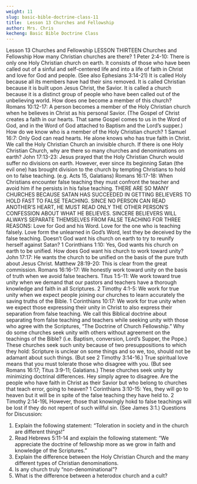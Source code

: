 ```yaml
---
weight: 11
slug: basic-bible-doctrine-class-11
title:  Lesson 13 Churches and Fellowship
author: Mrs. Chris
kecheng: Basic Bible Doctrine Class
---
```


Lesson 13 Churches and Fellowship
LESSON THIRTEEN
Churches and Fellowship
How many Christian churches are there?
1 Peter 2:4-10: There is only one Holy Christian church on earth. It consists of those who have been called out of a sinful and self-centered life and into a life of faith in Christ and love for God and people. (See also Ephesians 3:14-21)
It is called Holy because all its members have had their sins removed.
It is called Christian because it is built upon Jesus Christ, the Savior.
It is called a church because it is a distinct group of people who have been called out of the unbelieving world.
How does one become a member of this church?
Romans 10:12-17: A person becomes a member of the Holy Christian church when he believes in Christ as his personal Savior. (The Gospel of Christ creates a faith in our hearts. That same Gospel comes to us in the Word of God, and in the Word of God attached to Baptism and the Lord’s supper.)
How do we know who is a member of the Holy Christian church?
1 Samuel 16:7: Only God can read hearts. He alone knows who has true faith in Christ. We call the Holy Christian Church an invisible church.
If there is one Holy Christian Church, why are there so many churches and denominations on earth?
John 17:13-23: Jesus prayed that the Holy Christian Church would suffer no divisions on earth. However, ever since its beginning Satan (the evil one) has brought division to the church by tempting Christians to hold on to false teaching. (e.g. Acts 15, Galatians)
Romans 16:17-18: When Christians encounter false teaching they must confront the teacher and avoid him if he persists in his false teaching.
THERE ARE SO MANY CHURCHES BECAUSE SATAN HAS SUCCEEDED IN GETTING BELIEVERS TO HOLD FAST TO FALSE TEACHING.
SINCE NO PERSON CAN READ ANOTHER’S HEART, HE MUST READ ONLY THE OTHER PERSON’S CONFESSION ABOUT WHAT HE BELIEVES.
SINCERE BELIEVERS WILL ALWAYS SEPARATE THEMSELVES FROM FALSE TEACHING FOR THREE REASONS:
Love for God and his Word.
Love for the one who is teaching falsely.
Love form the unlearned in God’s Word, lest they be deceived by the false teaching.
Doesn’t God want his church on earth to try to reunify herself against Satan?
1 Corinthians 1:10: Yes, God wants his church on earth to be unified.
How does God want his church to work toward unity?
John 17:17: He wants the church to be unified on the basis of the pure truth about Jesus Christ.
Matthew 28:19-20: This is clear from the great commission.
Romans 16:16-17: We honestly work toward unity on the basis of truth when we avoid false teachers.
Titus 1:5-11: We work toward true unity when we demand that our pastors and teachers have a thorough knowledge and faith in all Scriptures.
2 Timothy 4:1-5: We work for true unity when we expect people joining our churches to learn accurately the saving truths of the Bible.
1 Corinthians 10:17: We work for true unity when we expect those expressing their unity in Christ to also express their separation from false teaching.
We call this Biblical doctrine about separating from false teaching and teachers while seeking unity with those who agree with the Scriptures, “The Doctrine of Church Fellowship.”
Why do some churches seek unity with others without agreement on the teachings of the Bible? (i.e. Baptism, conversion, Lord’s Supper, the Pope.)
These churches seek such unity because of two presuppositions to which they hold:
Scripture is unclear on some things and so we, too, should not be adamant about such things. (But see 2 Timothy 3:14-16.)
True spiritual love means that you must tolerate those who disagree with you. (But
see Romans 16:17; Titus 3:9-11; Galatians.)
These churches seek unity by minimizing doctrinal differences. Hey simply agree to disagree.
Are the people who have faith in Christ as their Savior but who belong to churches that teach error, going to heaven?
1 Corinthians 3:10-15: Yes, they will go to heaven but it will be in spite of the false teaching they have held to.
2 Timothy 2:14-19L However, those that knowingly hokd to false teachings will be lost if they do not repent of such willful sin. (See James 3:1.)
Questions for Discussion:
1. Explain the following statement: “Toleration in society and in the church are different things!”
2. Read Hebrews 5:11-14 and explain the following statement: “We appreciate the doctrine of fellowship more as we grow in faith and knowledge of the Scriptures.”
3. Explain the difference between the Holy Christian Church and the many different types of Christian denominations.
4. Is any church truly “non-denominational”?
5. What is the difference between a heterodox church and a cult?
